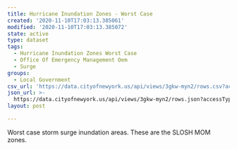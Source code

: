 ```yaml
---
title: Hurricane Inundation Zones - Worst Case
created: '2020-11-10T17:03:13.385061'
modified: '2020-11-10T17:03:13.385072'
state: active
type: dataset
tags:
  - Hurricane Inundation Zones Worst Case
  - Office Of Emergency Management Oem
  - Surge
groups:
  - Local Government
csv_url: 'https://data.cityofnewyork.us/api/views/3gkw-myn2/rows.csv?accessType=DOWNLOAD'
json_url: >-
  https://data.cityofnewyork.us/api/views/3gkw-myn2/rows.json?accessType=DOWNLOAD
layout: post

---
```

Worst case storm surge inundation areas.  These are the SLOSH MOM zones.
